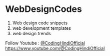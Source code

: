 # WebDesignCodes
1. Web design code snippets
2. web development templates
3. web design trends

Follow Youtube : [@CodingHindiOfficial
](https://www.youtube.com/@CodingHindiOfficial)https://www.youtube.com/@CodingHindiOfficial

